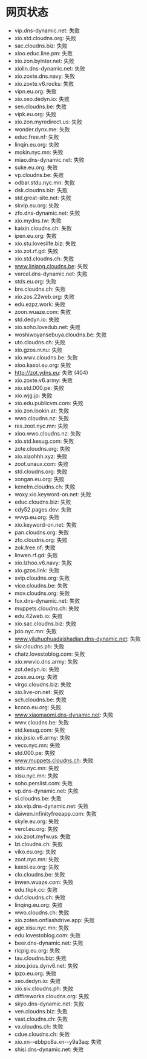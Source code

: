 # 网页状态
- vip.dns-dynamic.net: 失败
- xio.std.cloudns.org: 失败
- sac.cloudns.biz: 失败
- xioo.educ.line.pm: 失败
- xio.zon.byinter.net: 失败
- xiolin.dns-dynamic.net: 失败
- xio.zoxte.dns.navy: 失败
- xio.zoxte.v6.rocks: 失败
- vipn.eu.org: 失败
- xio.xeo.dedyn.io: 失败
- sen.cloudns.be: 失败
- vipk.eu.org: 失败
- xio.zon.myredirect.us: 失败
- wonder.dynx.me: 失败
- educ.free.nf: 失败
- linqin.eu.org: 失败
- mokin.nyc.mn: 失败
- miao.dns-dynamic.net: 失败
- suke.eu.org: 失败
- vp.cloudns.be: 失败
- odbar.stdu.nyc.mn: 失败
- dsk.cloudns.biz: 失败
- std.great-site.net: 失败
- skvip.eu.org: 失败
- zfo.dns-dynamic.net: 失败
- xio.mydns.tw: 失败
- kaixin.cloudns.ch: 失败
- ipen.eu.org: 失败
- xio.stu.loveslife.biz: 失败
- xio.zot.rf.gd: 失败
- xio.std.cloudns.ch: 失败
- www.liniang.cloudns.be: 失败
- vercel.dns-dynamic.net: 失败
- stds.eu.org: 失败
- bre.cloudns.ch: 失败
- xio.zos.22web.org: 失败
- edu.ezpz.work: 失败
- zoon.wuaze.com: 失败
- std.dedyn.io: 失败
- xio.soho.lovedub.net: 失败
- woshiwoyansebuya.cloudns.be: 失败
- uto.cloudns.ch: 失败
- xio.gzos.rr.nu: 失败
- xio.wwv.cloudns.be: 失败
- xioo.kaxoi.eu.org: 失败
- http://zot.ydns.eu: 失败 (404)
- xio.zoxte.v6.army: 失败
- xio.std.000.pe: 失败
- xio.wjg.jp: 失败
- xio.edu.publicvm.com: 失败
- xio.zon.lookin.at: 失败
- wwo.cloudns.nz: 失败
- res.zoot.nyc.mn: 失败
- xioo.wwo.cloudns.nz: 失败
- xio.std.kesug.com: 失败
- zote.cloudns.org: 失败
- xio.xiaohhh.xyz: 失败
- zoot.unaux.com: 失败
- std.cloudns.org: 失败
- xongan.eu.org: 失败
- kenelm.cloudns.ch: 失败
- woxy.xio.keyword-on.net: 失败
- educ.cloudns.biz: 失败
- cdy52.pages.dev: 失败
- wvvp.eu.org: 失败
- xio.keyword-on.net: 失败
- pan.cloudns.org: 失败
- zfo.cloudns.org: 失败
- zok.free.nf: 失败
- linwen.rf.gd: 失败
- xio.lzhoo.v6.navy: 失败
- xio.gzos.link: 失败
- svip.cloudns.org: 失败
- vice.cloudns.be: 失败
- mov.cloudns.org: 失败
- fox.dns-dynamic.net: 失败
- muppets.cloudns.ch: 失败
- edu.42web.io: 失败
- xio.sac.cloudns.biz: 失败
- jxio.nyc.mn: 失败
- www.yiluhuohuadaishadian.dns-dynamic.net: 失败
- siv.cloudns.ph: 失败
- chatz.lovestoblog.com: 失败
- xio.wwvio.dns.army: 失败
- zot.dedyn.io: 失败
- zosx.eu.org: 失败
- virgo.cloudns.biz: 失败
- xio.live-on.net: 失败
- sch.cloudns.be: 失败
- kcoco.eu.org: 失败
- www.xiaomaomi.dns-dynamic.net: 失败
- wwv.cloudns.be: 失败
- std.kesug.com: 失败
- xio.jxsio.v6.army: 失败
- veco.nyc.mn: 失败
- std.000.pe: 失败
- www.muppets.cloudns.ch: 失败
- stdu.nyc.mn: 失败
- xisu.nyc.mn: 失败
- soho.perslist.com: 失败
- vp.dns-dynamic.net: 失败
- si.cloudns.be: 失败
- xio.vip.dns-dynamic.net: 失败
- daiwen.infinityfreeapp.com: 失败
- skyle.eu.org: 失败
- vercl.eu.org: 失败
- xio.zoot.myfw.us: 失败
- lzi.cloudns.ch: 失败
- viko.eu.org: 失败
- zoot.nyc.mn: 失败
- kaxoi.eu.org: 失败
- clo.cloudns.be: 失败
- inwen.wuaze.com: 失败
- edu.tkpk.cc: 失败
- duf.cloudns.ch: 失败
- linqing.eu.org: 失败
- wwo.cloudns.ch: 失败
- xio.zoten.onflashdrive.app: 失败
- age.xisu.nyc.mn: 失败
- edu.lovestoblog.com: 失败
- beer.dns-dynamic.net: 失败
- ricpig.eu.org: 失败
- tau.cloudns.biz: 失败
- xioo.jxios.dynv6.net: 失败
- ipzo.eu.org: 失败
- xeo.dedyn.io: 失败
- xio.siv.cloudns.ph: 失败
- diffireworks.cloudns.org: 失败
- skyo.dns-dynamic.net: 失败
- ven.cloudns.biz: 失败
- vast.cloudns.ch: 失败
- vx.cloudns.ch: 失败
- cdue.cloudns.ch: 失败
- xio.xn--ebbpo8a.xn--y9a3aq: 失败
- shisi.dns-dynamic.net: 失败
